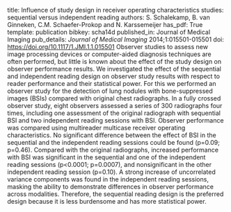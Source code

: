 title: Influence of study design in receiver operating characteristics studies: sequential versus independent reading
authors: S. Schalekamp, B. van Ginneken, C.M. Schaefer-Prokop and N. Karssemeijer
has_pdf: True
template: publication
bibkey: scha14d
published_in: Journal of Medical Imaging
pub_details: <i>Journal of Medical Imaging</i> 2014;1:015501-015501
doi: https://doi.org/10.1117/1.JMI.1.1.015501
Observer studies to assess new image processing devices or computer-aided diagnosis techniques are often performed, but little is known about the effect of the study design on observer performance results. We investigated the effect of the sequential and independent reading design on observer study results with respect to reader performance and their statistical power. For this we performed an observer study for the detection of lung nodules with bone-suppressed images (BSIs) compared with original chest radiographs. In a fully crossed observer study, eight observers assessed a series of 300 radiographs four times, including one assessment of the original radiograph with sequential BSI and two independent reading sessions with BSI. Observer performance was compared using multireader multicase receiver operating characteristics. No significant difference between the effect of BSI in the sequential and the independent reading sessions could be found (p=0.09; p=0.46). Compared with the original radiographs, increased performance with BSI was significant in the sequential and one of the independent reading sessions (p<0.0001; p=0.0007), and nonsignificant in the other independent reading session (p=0.10). A strong increase of uncorrelated variance components was found in the independent reading sessions, masking the ability to demonstrate differences in observer performance across modalities. Therefore, the sequential reading design is the preferred design because it is less burdensome and has more statistical power.

